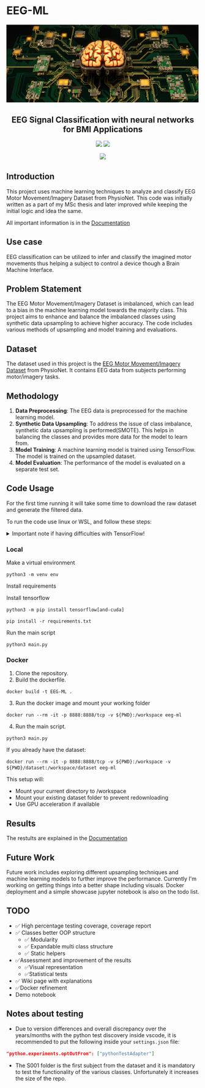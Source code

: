 
# EEG-ML
![banner](assets/banner.webp)
<h2 align="center">EEG Signal Classification with neural networks for BMI Applications</h2>

<p align="center">
<a href=""><img src="https://img.shields.io/badge/TensorFlow-FF6F00?style=for-the-badge&logo=tensorflow&logoColor=white"></a>
<a href=""><img src="https://img.shields.io/badge/Keras-FF0000?style=for-the-badge&logo=keras&logoColor=white"></a>
</p>
<p align="center">
<a href="https://codecov.io/gh/bkutasi/EEG-ML" > 
 <img src="https://codecov.io/gh/bkutasi/EEG-ML/graph/badge.svg?token=5ZH3RH6PF9"/> 
 </a>
</p>



## Introduction

This project uses machine learning techniques to analyze and classify EEG Motor Movement/Imagery Dataset from PhysioNet. This code was initially written as a part of my MSc thesis and later improved while keeping the initial logic and idea the same.
  
All important information is in the [Documentation](https://bkutasi.github.io/EEG-ML/)

## Use case

EEG classification can be utilized to infer and classify the imagined motor movements thus helping a subject to control a device though a Brain Machine Interface.

## Problem Statement

The EEG Motor Movement/Imagery Dataset is imbalanced, which can lead to a bias in the machine learning model towards the majority class. This project aims to enhance and balance the imbalanced classes using synthetic data upsampling to achieve higher accuracy. The code includes various methods of upsampling and model training and evaluations.

## Dataset

The dataset used in this project is the [EEG Motor Movement/Imagery Dataset](https://physionet.org/content/eegmmidb/1.0.0/) from PhysioNet. It contains EEG data from subjects performing motor/imagery tasks.

## Methodology

1. **Data Preprocessing**: The EEG data is preprocessed for the machine learning model.
2. **Synthetic Data Upsampling**: To address the issue of class imbalance, synthetic data upsampling is performed(SMOTE). This helps in balancing the classes and provides more data for the model to learn from.
3. **Model Training**: A machine learning model is trained using TensorFlow. The model is trained on the upsampled dataset.
4. **Model Evaluation**: The performance of the model is evaluated on a separate test set.

## Code Usage

For the first time running it will take some time to download the raw dataset and generate the filtered data.

To run the code use linux or WSL, and follow these steps:

<details>
<summary> Important note if having difficulties with TensorFlow!</summary>

There are many problems currently with the Tensorflow package, the easiest way running it with GPU acceleration is in a Colab or Kaggle notebook. Currently a demo notebook is on the way, once the code refactoring is finished. If you are lucky and everything is right you can run it in docker (after installing the [NVIDIA Container Toolkit](https://docs.nvidia.com/datacenter/cloud-native/container-toolkit/latest/install-guide.html)) or in a venv.

</details>

### Local
Make a virtual environment
```
python3 -m venv env
```
Install requirements

Install tensorflow
```
python3 -m pip install tensorflow[and-cuda]
```
```
pip install -r requirements.txt
```
Run the main script

```
python3 main.py
```

### Docker
1. Clone the repository.
2. Build the dockerfile.
```
docker build -t EEG-ML .
```
3. Run the docker image and mount your working folder
```
docker run --rm -it -p 8888:8888/tcp -v ${PWD}:/workspace eeg-ml
```
4. Run the main script.
```
python3 main.py
```
If you already have the dataset:
```
docker run --rm -it -p 8888:8888/tcp -v ${PWD}:/workspace -v ${PWD}/dataset:/workspace/dataset eeg-ml
```

This setup will:
- Mount your current directory to /workspace
- Mount your existing dataset folder to prevent redownloading
- Use GPU acceleration if available

## Results

The restults are explained in the [Documentation](https://bkutasi.github.io/EEG-ML/)

## Future Work

Future work includes exploring different upsampling techniques and machine learning models to further improve the performance. Currently I'm working on getting things into a better shape including visuals. Docker deployment and a simple showcase jupyter notebook is also on the todo list.

## TODO
- ✅ High percentage testing coverage, coverage report
- ✅ Classes better OOP structure
  - ✅ Modularity 
  - ✅ Expandable multi class structure
  - ✅ Static helpers
- ✅Assessment and improvement of the results
  - ✅Visual representation
  - ✅Statistical tests
- ✅ Wiki page with explanations
- ✅Docker refinement
- Demo notebook

## Notes about testing
- Due to version differences and overall discrepancy over the years/months with the python test discovery inside vscode, it is recommended to put the following inside your `settings.json` file:
```json
"python.experiments.optOutFrom": ["pythonTestAdapter"]
```
- The S001 folder is the first subject from the dataset and it is mandatory to test the functionality of the various classes. Unfortunately it increases the size of the repo.
